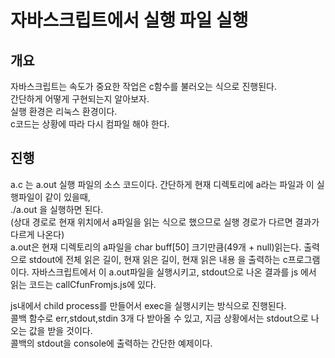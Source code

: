 # 자바스크립트에서 실행 파일 실행
## 개요
자바스크립트는 속도가 중요한 작업은 c함수를 불러오는 식으로 진행된다.  
간단하게 어떻게 구현되는지 알아보자.   
실행 환경은 리눅스 환경이다.   
c코드는 상황에 따라 다시 컴파일 해야 한다.  
  
## 진행  
a.c 는 a.out 실행 파일의 소스 코드이다. 간단하게 현재 디렉토리에 a라는 파일과 이 실행파일이 같이 있을때,  
./a.out 을 실행하면 된다.   
(상대 경로로 현재 위치에서 a파일을 읽는 식으로 했으므로 실행 경로가 다르면 결과가 다르게 나온다)  
a.out은 현재 디렉토리의 a파일을 char buff[50] 크기만큼(49개 + null)읽는다.
출력으로 stdout에 전체 읽은 길이, 현재 읽은 길이, 현재 읽은 내용 을 출력하는 c프로그램이다.
자바스크립트에서 이 a.out파일을 실행시키고, stdout으로 나온 결과를 js 에서 읽는 코드는 callCfunFromjs.js에 있다.  

js내에서 child process를 만들어서 exec을 실행시키는 방식으로 진행된다.  
콜백 함수로 err,stdout,stdin 3개 다 받아올 수 있고, 지금 상황에서는 stdout으로 나오는 값을 받을 것이다.  
콜백의 stdout을 console에 출력하는 간단한 예제이다. 

